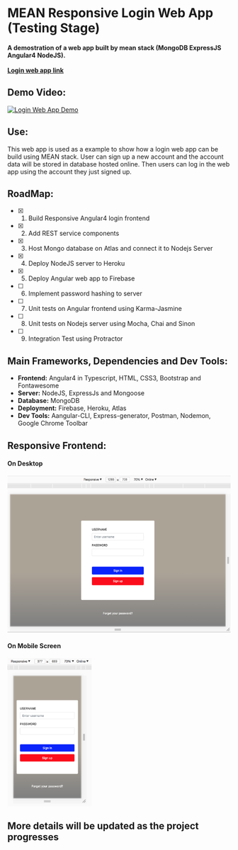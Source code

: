 # MEAN Responsive Login Web App (Testing Stage)

**A demostration of a web app built by mean stack (MongoDB ExpressJS Angular4 NodeJS).**
<br/><br/>**[Login web app link](https://jay-shi-mean-login.firebaseapp.com "login web app")** 

## Demo Video:

[![Login Web App Demo](https://img.youtube.com/vi/f74OIacMsdA/0.jpg)](https://www.youtube.com/watch?v=f74OIacMsdA)

## Use:
This web app is used as a example to show how a login web app can be build using MEAN stack. User can sign up a new account and the account data will be stored in database hosted online. Then users can log in the web app using the account they just signed up.

## RoadMap:
  - [x] 1. Build Responsive Angular4 login frontend
  - [x] 2. Add REST service components
  - [x] 3. Host Mongo database on Atlas and connect it to Nodejs Server
  - [x] 4. Deploy NodeJS server to Heroku
  - [x] 5. Deploy Angular web app to Firebase
  - [ ] 6. Implement password hashing to server
  - [ ] 7. Unit tests on Angular frontend using Karma-Jasmine
  - [ ] 8. Unit tests on Nodejs server using Mocha, Chai and Sinon
  - [ ] 9. Integration Test using Protractor

## Main Frameworks, Dependencies and Dev Tools:
* **Frontend:** Angular4 in Typescript, HTML, CSS3, Bootstrap and Fontawesome
* **Server:** NodeJS, ExpressJs and Mongoose
* **Database:** MongoDB
* **Deployment:** Firebase, Heroku, Atlas
* **Dev Tools:** Aangular-CLI, Express-generator, Postman, Nodemon, Google Chrome Toolbar

## Responsive Frontend:
#### On Desktop
<img src="./imgs/rwd-desktop.png" width="633" height="354" />

#### On Mobile Screen
<img src="./imgs/rwd-mobile.png" width="190" height="335" />


## More details will be updated as the project progresses